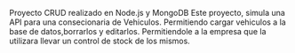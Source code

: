 Proyecto CRUD realizado en Node.js y MongoDB
Este proyecto, simula una API para una consecionaria de Vehiculos. Permitiendo cargar vehiculos a la base de datos,borrarlos y editarlos. Permitiendole a la empresa que la utilizara llevar un control de stock de los mismos.
